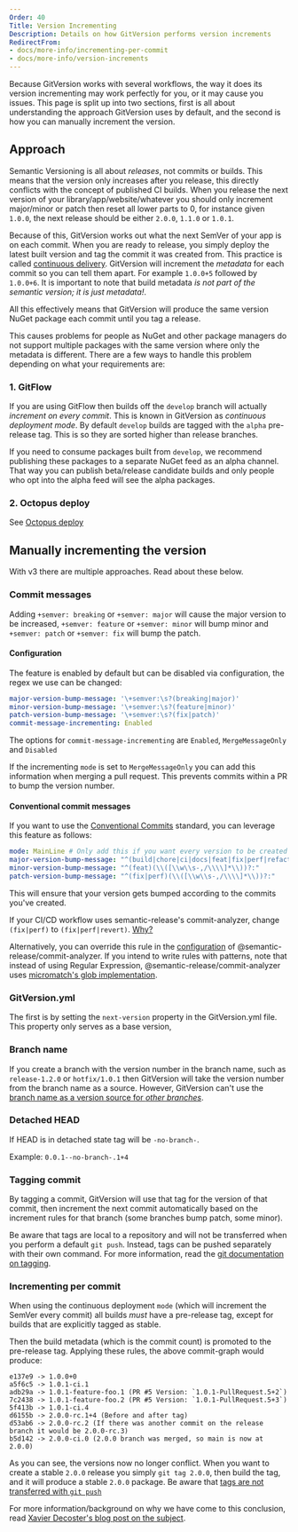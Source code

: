 ```yaml
---
Order: 40
Title: Version Incrementing
Description: Details on how GitVersion performs version increments
RedirectFrom:
- docs/more-info/incrementing-per-commit
- docs/more-info/version-increments
---
```


Because GitVersion works with several workflows, the way it does its version
incrementing may work perfectly for you, or it may cause you issues. This page
is split up into two sections, first is all about understanding the approach
GitVersion uses by default, and the second is how you can manually increment the
version.

## Approach

Semantic Versioning is all about _releases_, not commits or builds. This means
that the version only increases after you release, this directly conflicts with
the concept of published CI builds. When you release the next version of your
library/app/website/whatever you should only increment major/minor or patch then
reset all lower parts to 0, for instance given `1.0.0`, the next release should
be either `2.0.0`, `1.1.0` or `1.0.1`.

Because of this, GitVersion works out what the next SemVer of your app is on
each commit. When you are ready to release, you simply deploy the latest built
version and tag the commit it was created from. This practice is called
[continuous delivery][continuous-delivery]. GitVersion will increment the
_metadata_ for each commit so you can tell them apart. For example `1.0.0+5`
followed by `1.0.0+6`. It is important to note that build metadata _is not part
of the semantic version; it is just metadata!_.

All this effectively means that GitVersion will produce the same version NuGet
package each commit until you tag a release.

This causes problems for people as NuGet and other package managers do not
support multiple packages with the same version where only the metadata is
different. There are a few ways to handle this problem depending on what your
requirements are:

### 1. GitFlow

If you are using GitFlow then builds off the `develop` branch will actually
_increment on every commit_. This is known in GitVersion as _continuous
deployment mode_. By default `develop` builds are tagged with the `alpha`
pre-release tag. This is so they are sorted higher than release branches.

If you need to consume packages built from `develop`, we recommend publishing
these packages to a separate NuGet feed as an alpha channel. That way you can
publish beta/release candidate builds and only people who opt into the alpha
feed will see the alpha packages.

### 2. Octopus deploy

See [Octopus deploy](/docs/reference/build-servers/octopus-deploy)

## Manually incrementing the version

With v3 there are multiple approaches. Read about these below.

### Commit messages

Adding `+semver: breaking` or `+semver: major` will cause the major version to
be increased, `+semver: feature` or `+semver: minor` will bump minor and
`+semver: patch` or `+semver: fix` will bump the patch.

#### Configuration

The feature is enabled by default but can be disabled via configuration, the
regex we use can be changed:

```yaml
major-version-bump-message: '\+semver:\s?(breaking|major)'
minor-version-bump-message: '\+semver:\s?(feature|minor)'
patch-version-bump-message: '\+semver:\s?(fix|patch)'
commit-message-incrementing: Enabled
```

The options for `commit-message-incrementing` are `Enabled`, `MergeMessageOnly`
and `Disabled`

If the incrementing `mode` is set to `MergeMessageOnly` you can add this
information when merging a pull request. This prevents commits within a PR to
bump the version number.

#### Conventional commit messages

If you want to use the [Conventional Commits][conventional-commits] standard,
you can leverage this feature as follows:

```yaml
mode: MainLine # Only add this if you want every version to be created automatically on your main branch.
major-version-bump-message: "^(build|chore|ci|docs|feat|fix|perf|refactor|revert|style|test)(\\([\\w\\s-,/\\\\]*\\))?(!:|:.*\\n\\n((.+\\n)+\\n)?BREAKING CHANGE:\\s.+)"
minor-version-bump-message: "^(feat)(\\([\\w\\s-,/\\\\]*\\))?:"
patch-version-bump-message: "^(fix|perf)(\\([\\w\\s-,/\\\\]*\\))?:"
```

This will ensure that your version gets bumped according to the commits you've
created.

If your CI/CD workflow uses semantic-release's commit-analyzer, change
`(fix|perf)` to `(fix|perf|revert)`.
[Why?](https://github.com/semantic-release/commit-analyzer/blob/75c9c87c88772d7ded4ca9614852b42519e41931/lib/default-release-rules.js#L8C1-L8C38)

Alternatively, you can override this rule in the
[configuration](https://github.com/semantic-release/commit-analyzer/tree/master#usage)
of @semantic-release/commit-analyzer. If you intend to write rules with
patterns, note that instead of using Regular Expression,
@semantic-release/commit-analyzer uses
[micromatch's glob implementation](https://github.com/micromatch/micromatch#matching-features).

### GitVersion.yml

The first is by setting the `next-version` property in the GitVersion.yml file.
This property only serves as a base version,

### Branch name

If you create a branch with the version number in the branch name, such as
`release-1.2.0` or `hotfix/1.0.1` then GitVersion will take the version number
from the branch name as a source. However, GitVersion can't use the [branch
name as a version source for _other branches_][faq-branch-name-source].

### Detached HEAD

If HEAD is in detached state tag will be `-no-branch-`.

Example: `0.0.1--no-branch-.1+4`

### Tagging commit

By tagging a commit, GitVersion will use that tag for the version of that
commit, then increment the next commit automatically based on the increment
rules for that branch (some branches bump patch, some minor).

Be aware that tags are local to a repository and will not be transferred when
you perform a default `git push`. Instead, tags can be pushed separately with
their own command. For more information, read the [git documentation on
tagging][git-tagging].

### Incrementing per commit

When using the continuous deployment `mode` (which will increment the SemVer
every commit) all builds _must_ have a pre-release tag, except for builds that
are explicitly tagged as stable.

Then the build metadata (which is the commit count) is promoted to the
pre-release tag. Applying these rules, the above commit-graph would produce:

```log
e137e9 -> 1.0.0+0
a5f6c5 -> 1.0.1-ci.1
adb29a -> 1.0.1-feature-foo.1 (PR #5 Version: `1.0.1-PullRequest.5+2`)
7c2438 -> 1.0.1-feature-foo.2 (PR #5 Version: `1.0.1-PullRequest.5+3`)
5f413b -> 1.0.1-ci.4
d6155b -> 2.0.0-rc.1+4 (Before and after tag)
d53ab6 -> 2.0.0-rc.2 (If there was another commit on the release branch it would be 2.0.0-rc.3)
b5d142 -> 2.0.0-ci.0 (2.0.0 branch was merged, so main is now at 2.0.0)
```

As you can see, the versions now no longer conflict. When you want to create a
stable `2.0.0` release you simply `git tag 2.0.0`, then build the tag, and it
will produce a stable `2.0.0` package. Be aware that
[tags are not transferred with `git push`](#tagging-commit)

For more information/background on why we have come to this conclusion, read
[Xavier Decoster's blog post on the subject][auto-incremented-nuget-package].

[auto-incremented-nuget-package]: https://www.xavierdecoster.com/semantic-versioning-auto-incremented-nuget-package-versions

[continuous-delivery]: /docs/reference/modes/continuous-delivery

[conventional-commits]: https://www.conventionalcommits.org/

[faq-branch-name-source]: /docs/learn/faq#merged-branch-names-as-version-source

[git-tagging]: https://git-scm.com/book/en/v2/Git-Basics-Tagging
